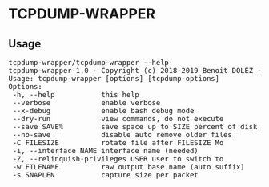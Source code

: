 # TCPDUMP-WRAPPER

## Usage

<pre>tcpdump-wrapper/tcpdump-wrapper --help
tcpdump-wrapper-1.0 - Copyright (c) 2018-2019 Benoit DOLEZ - License MIT
Usage: tcpdump-wrapper [options] [tcpdump-options]
Options:
 -h, --help           this help
 --verbose            enable verbose
 --x-debug            enable bash debug mode
 --dry-run            view commands, do not execute
 --save SAVE%         save space up to SIZE percent of disk space
 --no-save            disable auto remove older files
 -C FILESIZE          rotate file after FILESIZE Mo
 -i, --interface NAME interface name (needed)
 -Z, --relinquish-privileges USER user to switch to
 -w FILENAME          raw output base name (auto suffix)
 -s SNAPLEN           capture size per packet
</pre>
